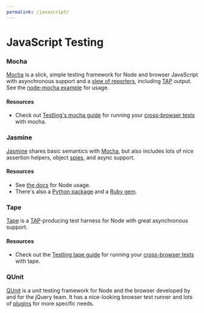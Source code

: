 ```yaml
---
permalink: /javascript/
---
```

# JavaScript Testing

### Mocha
[Mocha] is a slick, simple testing framework for Node and browser JavaScript with asynchronous support and a [slew of reporters](http://mochajs.org/#reporters), including [TAP] output. See the [node-mocha example](examples/node-mocha) for usage.

#### Resources
* Check out [Testling's mocha guide](https://ci.testling.com/guide/mocha) for running your [cross-browser tests](../browser/) with mocha.

### Jasmine
[Jasmine] shares basic semantics with [Mocha], but also includes lots of nice assertion helpers, object [spies](http://jasmine.github.io/2.2/introduction.html#section-Spies), and async support.

#### Resources
* See [the docs](http://jasmine.github.io/2.2/node.html) for Node usage.
* There's also a [Python package](http://jasmine.github.io/2.2/python_egg.html) and a [Ruby gem](http://jasmine.github.io/2.2/ruby_gem.html).

### Tape
[Tape] is a [TAP]-producing test harness for Node with great asynchronous support.

#### Resources
* Check out the [Testling tape guide](https://ci.testling.com/guide/tape) for running your [cross-browser tests](../browser/) with tape.

### QUnit
[QUnit] is a unit testing framework for Node and the browser developed by and for the jQuery team. It has a nice-looking browser test runner and lots of [plugins](http://qunitjs.com/plugins/) for more specific needs.

[QUnit]: http://qunitjs.com/
[Mocha]: http://mochajs.org
[TAP]: http://en.wikipedia.org/wiki/Test_Anything_Protocol
[Tape]: https://www.npmjs.com/package/tape
[Jasmine]: https://github.com/jasmine/jasmine
